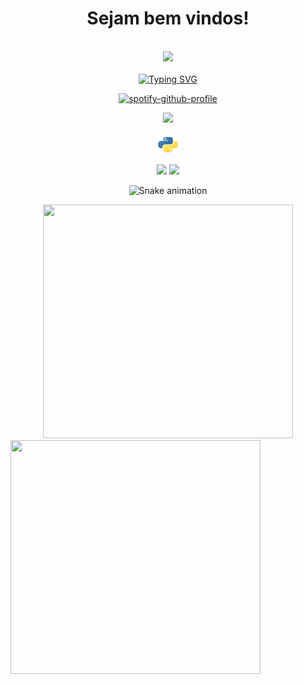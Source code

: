 <body>
<h1 align="center"> Sejam bem vindos! </h1>
<br>
<div align="center">
<img src="https://i.imgur.com/jws59v2.gif">
</div>
<br>
</div>
<div align="center"
     
[![Typing SVG](https://readme-typing-svg.herokuapp.com?font=Source+Serif+Pro&color=%23FC1161&duration=1500&multiline=true&height=175&lines=%E2%80%A2+Oi%2C+eu+sou+o+Henrique!;%E2%80%A2+Idade+%3A+23+anos;%E2%80%A2+Estudo%3A++F%C3%ADsica;%E2%80%A2+Pronomes%3A+ele+%2F+dele;%E2%80%A2+Pa%C3%ADs%3A+Brasil;%E2%80%A2+Idiomas%3A+Portugu%C3%AAs+%2F+Ingl%C3%AAs;%E2%80%A2+M%C3%BAsica%3A)](https://git.io/typing-svg)
<br>  

[![spotify-github-profile](https://spotify-github-profile.vercel.app/api/view?uid=22z65sjmtimkkgrrxk554pkai&cover_image=true&theme=default&bar_color_cover=false&bar_color=fc1161)](https://github.com/kittinan/spotify-github-profile)
     
<div align="center">
  <a href="https://github.com/KingBreak1">
  <img height="160em" src="https://github-readme-stats.vercel.app/api?username=KingBreak1&show_icons=true&theme=dark&include_all_commits=true&count_private=true"/>
</div>
  
  <div style="display: inline_block"><br>
      <img align="center" alt="Python" height="30" width="40" src="https://raw.githubusercontent.com/devicons/devicon/master/icons/python/python-original.svg">
</div>
<br>
  
<div>
  <a href="https://www.instagram.com/henrique_rmf/" target="_blank"><img src="https://img.shields.io/badge/-Instagram-%23E4405F?style=for-the-badge&logo=instagram&logoColor=white" target="_blank"></a>
  <a href="https://open.spotify.com/user/22z65sjmtimkkgrrxk554pkai?si=7bea2943b4ba47c7" target="_blank"><img src="https://img.shields.io/badge/Spotify-1ED760?&style=for-the-badge&logo=spotify&logoColor=white" target="_blank"></a>

     
![Snake animation](https://github.com/KingBreak1/KingBreak1/blob/output/github-contribution-grid-snake.svg)
    
<p float="left">
  <img src="https://lastfm.freetls.fastly.net/i/u/ar0/33230688f0c34fa6cf8ac7725ba3b376.gif" width="400px" height="374px" />
  <img src="https://i.imgur.com/Kt4JMBj.gif" align="left"" width="400px" height="374px" /> 
</p>
                                                                                       
